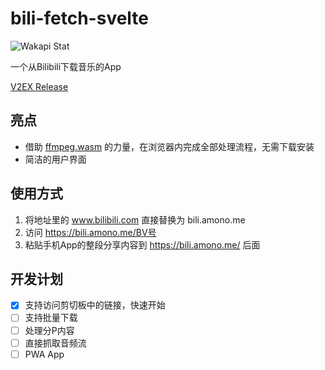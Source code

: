 # bili-fetch-svelte
![Wakapi Stat](https://hourglass.amono.me/api/badge/AsterisMono/interval:any/project:bili-fetch-svelte)

一个从Bilibili下载音乐的App

[V2EX Release](https://v2ex.com/t/989277)

## 亮点
- 借助 [ffmpeg.wasm](https://github.com/ffmpegwasm/ffmpeg.wasm) 的力量，在浏览器内完成全部处理流程，无需下载安装
- 简洁的用户界面

## 使用方式
1. 将地址里的 www.bilibili.com 直接替换为 bili.amono.me
2. 访问 https://bili.amono.me/BV号
3. 粘贴手机App的整段分享内容到 https://bili.amono.me/ 后面

## 开发计划
- [x] 支持访问剪切板中的链接，快速开始
- [ ] 支持批量下载
- [ ] 处理分P内容
- [ ] 直接抓取音频流
- [ ] PWA App
